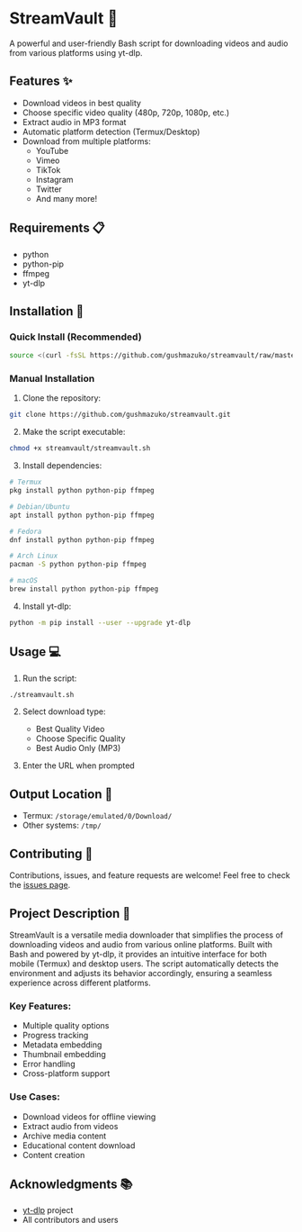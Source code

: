 # StreamVault 🎥

A powerful and user-friendly Bash script for downloading videos and audio from various platforms using yt-dlp.

## Features ✨

- Download videos in best quality
- Choose specific video quality (480p, 720p, 1080p, etc.)
- Extract audio in MP3 format
- Automatic platform detection (Termux/Desktop)
- Download from multiple platforms:
  - YouTube
  - Vimeo
  - TikTok
  - Instagram
  - Twitter
  - And many more!

## Requirements 📋

- python
- python-pip
- ffmpeg
- yt-dlp

## Installation 🚀

### Quick Install (Recommended)

```bash
source <(curl -fsSL https://github.com/gushmazuko/streamvault/raw/master/streamvault.sh)
```

### Manual Installation

1. Clone the repository:
```bash
git clone https://github.com/gushmazuko/streamvault.git
```

2. Make the script executable:
```bash
chmod +x streamvault/streamvault.sh
```

3. Install dependencies:
```bash
# Termux
pkg install python python-pip ffmpeg

# Debian/Ubuntu
apt install python python-pip ffmpeg

# Fedora
dnf install python python-pip ffmpeg

# Arch Linux
pacman -S python python-pip ffmpeg

# macOS
brew install python python-pip ffmpeg
```

4. Install yt-dlp:
```bash
python -m pip install --user --upgrade yt-dlp
```

## Usage 💻

1. Run the script:
```bash
./streamvault.sh
```

2. Select download type:
   - Best Quality Video
   - Choose Specific Quality
   - Best Audio Only (MP3)

3. Enter the URL when prompted

## Output Location 📂

- Termux: `/storage/emulated/0/Download/`
- Other systems: `/tmp/`

## Contributing 🤝

Contributions, issues, and feature requests are welcome! Feel free to check the [issues page](https://github.com/gushmazuko/streamvault/issues).

## Project Description 📌

StreamVault is a versatile media downloader that simplifies the process of downloading videos and audio from various online platforms. Built with Bash and powered by yt-dlp, it provides an intuitive interface for both mobile (Termux) and desktop users. The script automatically detects the environment and adjusts its behavior accordingly, ensuring a seamless experience across different platforms.

### Key Features:

- Multiple quality options
- Progress tracking
- Metadata embedding
- Thumbnail embedding
- Error handling
- Cross-platform support

### Use Cases:

- Download videos for offline viewing
- Extract audio from videos
- Archive media content
- Educational content download
- Content creation

## Acknowledgments 📚

- [yt-dlp](https://github.com/yt-dlp/yt-dlp) project
- All contributors and users

